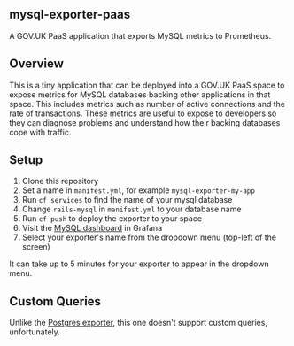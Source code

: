 ## mysql-exporter-paas

A GOV.UK PaaS application that exports MySQL metrics to Prometheus.

## Overview

This is a tiny application that can be deployed into a GOV.UK PaaS space to
expose metrics for MySQL databases backing other applications in that space.
This includes metrics such as number of active connections and the rate of
transactions. These metrics are useful to expose to developers so they can
diagnose problems and understand how their backing databases cope with traffic.

## Setup

1. Clone this repository
2. Set a name in `manifest.yml`, for example `mysql-exporter-my-app`
3. Run `cf services` to find the name of your mysql database
4. Change `rails-mysql` in `manifest.yml` to your database name
5. Run `cf push` to deploy the exporter to your space
6. Visit the [MySQL dashboard](https://grafana-paas.cloudapps.digital/d/YJsEPTgmk/mysql) in Grafana
7. Select your exporter's name from the dropdown menu (top-left of the screen)

It can take up to 5 minutes for your exporter to appear in the dropdown menu.

## Custom Queries

Unlike the [Postgres exporter](https://github.com/alphagov/postgres-exporter-paas),
this one doesn't support custom queries, unfortunately.
